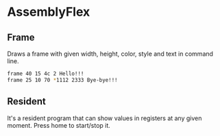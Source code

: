 # AssemblyFlex
## Frame
Draws a frame with given width, height, color, style and text in command line.
```bash
frame 40 15 4c 2 Hello!!!
frame 25 10 70 *1112 2333 Bye-bye!!!
```

## Resident
It's a resident program that can show values in registers at any given moment.
Press home to start/stop it.
